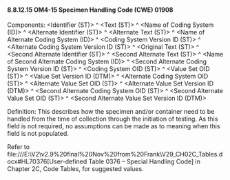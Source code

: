 #### 8.8.12.15 OM4-15 Specimen Handling Code (CWE) 01908

Components: &lt;Identifier (ST)> ^ &lt;Text (ST)> ^ &lt;Name of Coding System (ID)> ^ &lt;Alternate Identifier (ST)> ^ &lt;Alternate Text (ST)> ^ &lt;Name of Alternate Coding System (ID)> ^ &lt;Coding System Version ID (ST)> ^ &lt;Alternate Coding System Version ID (ST)> ^ &lt;Original Text (ST)> ^ &lt;Second Alternate Identifier (ST)> ^ &lt;Second Alternate Text (ST)> ^ &lt;Name of Second Alternate Coding System (ID)> ^ &lt;Second Alternate Coding System Version ID (ST)> ^ &lt;Coding System OID (ST)> ^ &lt;Value Set OID (ST)> ^ &lt;Value Set Version ID (DTM)> ^ &lt;Alternate Coding System OID (ST)> ^ &lt;Alternate Value Set OID (ST)> ^ &lt;Alternate Value Set Version ID (DTM)> ^ &lt;Second Alternate Coding System OID (ST)> ^ &lt;Second Alternate Value Set OID (ST)> ^ &lt;Second Alternate Value Set Version ID (DTM)>

Definition: This describes how the specimen and/or container need to be handled from the time of collection through the initiation of testing. As this field is not required, no assumptions can be made as to meaning when this field is not populated.

Refer to file:///E:\V2\v2.9%20final%20Nov%20from%20Frank\V29_CH02C_Tables.docx#HL70376[User-defined Table 0376 – Special Handling Code] in Chapter 2C, Code Tables, for suggested values.
